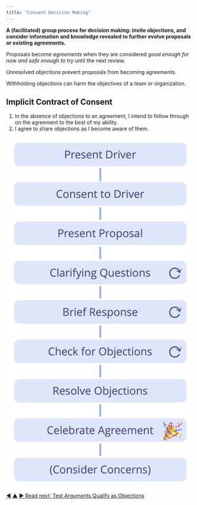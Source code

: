 ```yaml
---
title: "Consent Decision Making"
---
```



**A (facilitated) group process for decision making: invite objections, and consider information and knowledge revealed to further evolve proposals or existing agreements.**

Proposals become <dfn data-info="Agreement: An agreed upon guideline, process, protocol or policy designed to guide the flow of value.">agreements</dfn> when they are considered _good enough for now and safe enough to try_ until the next review.

Unresolved <dfn data-info="Objection: An argument relating to a (proposed) agreement or activity that reveals unintended consequences you’d rather avoid, or that demonstrates worthwhile ways to improve.">objections</dfn> prevent proposals from becoming agreements.

Withholding objections can harm the objectives of a team or organization.

## Implicit Contract of Consent

1.   In the absence of objections to an agreement, I intend to follow through on the agreement to the best of my ability.
2.   I agree to share objections as I become aware of them.

![Consent Decision Making](img/agreements/consent-decision-making.png)


<div class="bottom-nav">
<a href="describe-organizational-drivers.html" title="Back to: Describe Organizational Drivers">◀</a> <a href="co-creation-and-evolution.html" title="Up: Co-Creation and Evolution">▲</a> <a href="test-arguments-qualify-as-objections.html" title="">▶ Read next: Test Arguments Qualify as Objections</a>
</div>
